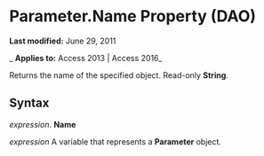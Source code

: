 
# Parameter.Name Property (DAO)

 **Last modified:** June 29, 2011

 _ **Applies to:** Access 2013 | Access 2016_

Returns the name of the specified object. Read-only  **String**.


## Syntax

 _expression_. **Name**

 _expression_ A variable that represents a **Parameter** object.

